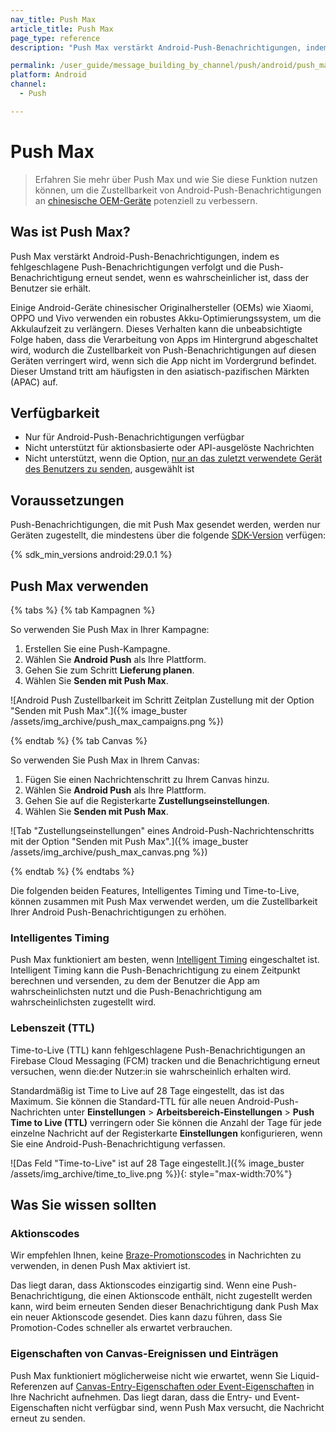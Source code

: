 ```yaml
---
nav_title: Push Max
article_title: Push Max
page_type: reference
description: "Push Max verstärkt Android-Push-Benachrichtigungen, indem es fehlgeschlagene Push-Benachrichtigungen verfolgt und die Push-Benachrichtigung erneut sendet, wenn es wahrscheinlicher ist, dass der Benutzer sie erhält."

permalink: /user_guide/message_building_by_channel/push/android/push_max/
platform: Android
channel:
  - Push

---
```


# Push Max

> Erfahren Sie mehr über Push Max und wie Sie diese Funktion nutzen können, um die Zustellbarkeit von Android-Push-Benachrichtigungen an [chinesische OEM-Geräte]({{site.baseurl}}/user_guide/message_building_by_channel/push/best_practices/chinese_push_deliverability/) potenziell zu verbessern.


## Was ist Push Max?

Push Max verstärkt Android-Push-Benachrichtigungen, indem es fehlgeschlagene Push-Benachrichtigungen verfolgt und die Push-Benachrichtigung erneut sendet, wenn es wahrscheinlicher ist, dass der Benutzer sie erhält.

Einige Android-Geräte chinesischer Originalhersteller (OEMs) wie Xiaomi, OPPO und Vivo verwenden ein robustes Akku-Optimierungssystem, um die Akkulaufzeit zu verlängern. Dieses Verhalten kann die unbeabsichtigte Folge haben, dass die Verarbeitung von Apps im Hintergrund abgeschaltet wird, wodurch die Zustellbarkeit von Push-Benachrichtigungen auf diesen Geräten verringert wird, wenn sich die App nicht im Vordergrund befindet. Dieser Umstand tritt am häufigsten in den asiatisch-pazifischen Märkten (APAC) auf.

## Verfügbarkeit

- Nur für Android-Push-Benachrichtigungen verfügbar
- Nicht unterstützt für aktionsbasierte oder API-ausgelöste Nachrichten
- Nicht unterstützt, wenn die Option, [nur an das zuletzt verwendete Gerät des Benutzers zu senden]({{site.baseurl}}/user_guide/message_building_by_channel/push/creating_a_push_message#device-options), ausgewählt ist

## Voraussetzungen

Push-Benachrichtigungen, die mit Push Max gesendet werden, werden nur Geräten zugestellt, die mindestens über die folgende [SDK-Version]({{site.baseurl}}/user_guide/engagement_tools/campaigns/ideas_and_strategies/new_features/#filtering-by-most-recent-app-versions) verfügen:

{% sdk_min_versions android:29.0.1 %}

## Push Max verwenden

{% tabs %}
{% tab Kampagnen %}

So verwenden Sie Push Max in Ihrer Kampagne:

1. Erstellen Sie eine Push-Kampagne.
2. Wählen Sie **Android Push** als Ihre Plattform.
3. Gehen Sie zum Schritt **Lieferung planen**.
4. Wählen Sie **Senden mit Push Max**.

![Android Push Zustellbarkeit im Schritt Zeitplan Zustellung mit der Option "Senden mit Push Max".]({% image_buster /assets/img_archive/push_max_campaigns.png %})

{% endtab %}
{% tab Canvas %}

So verwenden Sie Push Max in Ihrem Canvas:

1. Fügen Sie einen Nachrichtenschritt zu Ihrem Canvas hinzu.
2. Wählen Sie **Android Push** als Ihre Plattform.
3. Gehen Sie auf die Registerkarte **Zustellungseinstellungen**.
4. Wählen Sie **Senden mit Push Max**.

![Tab "Zustellungseinstellungen" eines Android-Push-Nachrichtenschritts mit der Option "Senden mit Push Max".]({% image_buster /assets/img_archive/push_max_canvas.png %})

{% endtab %}
{% endtabs %}

Die folgenden beiden Features, Intelligentes Timing und Time-to-Live, können zusammen mit Push Max verwendet werden, um die Zustellbarkeit Ihrer Android Push-Benachrichtigungen zu erhöhen.

### Intelligentes Timing

Push Max funktioniert am besten, wenn [Intelligent Timing]({{site.baseurl}}/user_guide/brazeai/intelligence/intelligent_timing/) eingeschaltet ist. Intelligent Timing kann die Push-Benachrichtigung zu einem Zeitpunkt berechnen und versenden, zu dem der Benutzer die App am wahrscheinlichsten nutzt und die Push-Benachrichtigung am wahrscheinlichsten zugestellt wird.

### Lebenszeit (TTL)

Time-to-Live (TTL) kann fehlgeschlagene Push-Benachrichtigungen an Firebase Cloud Messaging (FCM) tracken und die Benachrichtigung erneut versuchen, wenn die:der Nutzer:in sie wahrscheinlich erhalten wird.

Standardmäßig ist Time to Live auf 28 Tage eingestellt, das ist das Maximum. Sie können die Standard-TTL für alle neuen Android-Push-Nachrichten unter **Einstellungen** > **Arbeitsbereich-Einstellungen** > **Push Time to Live (TTL)** verringern oder Sie können die Anzahl der Tage für jede einzelne Nachricht auf der Registerkarte **Einstellungen** konfigurieren, wenn Sie eine Android-Push-Benachrichtigung verfassen.

![Das Feld "Time-to-Live" ist auf 28 Tage eingestellt.]({% image_buster /assets/img_archive/time_to_live.png %}){: style="max-width:70%"}

## Was Sie wissen sollten

### Aktionscodes

Wir empfehlen Ihnen, keine [Braze-Promotionscodes]({{site.baseurl}}/user_guide/personalization_and_dynamic_content/promotion_codes/) in Nachrichten zu verwenden, in denen Push Max aktiviert ist.

Das liegt daran, dass Aktionscodes einzigartig sind. Wenn eine Push-Benachrichtigung, die einen Aktionscode enthält, nicht zugestellt werden kann, wird beim erneuten Senden dieser Benachrichtigung dank Push Max ein neuer Aktionscode gesendet. Dies kann dazu führen, dass Sie Promotion-Codes schneller als erwartet verbrauchen.

### Eigenschaften von Canvas-Ereignissen und Einträgen

Push Max funktioniert möglicherweise nicht wie erwartet, wenn Sie Liquid-Referenzen auf [Canvas-Entry-Eigenschaften oder Event-Eigenschaften]({{site.baseurl}}/user_guide/engagement_tools/canvas/create_a_canvas/canvas_entry_properties_event_properties) in Ihre Nachricht aufnehmen. Das liegt daran, dass die Entry- und Event-Eigenschaften nicht verfügbar sind, wenn Push Max versucht, die Nachricht erneut zu senden.
